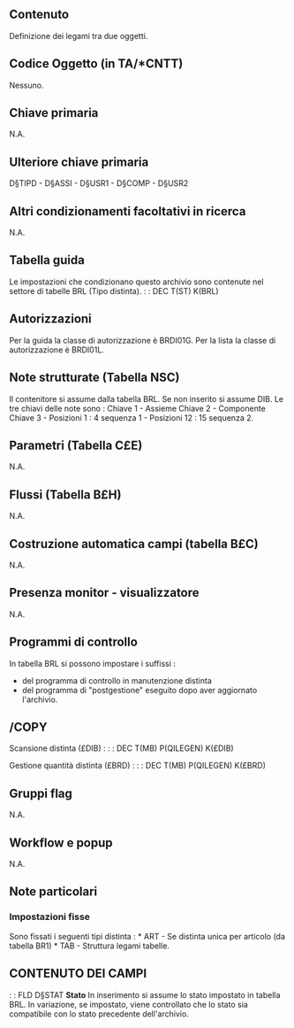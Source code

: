 ## Contenuto
Definizione dei legami tra due oggetti.

## Codice Oggetto (in TA/\*CNTT)
Nessuno.

## Chiave primaria
N.A.

## Ulteriore chiave primaria
D§TIPD - D§ASSI - D§USR1 - D§COMP - D§USR2

## Altri condizionamenti facoltativi in ricerca
N.A.

## Tabella guida
Le impostazioni che condizionano questo archivio sono contenute nel settore di tabelle BRL (Tipo distinta).
 :  : DEC T(ST) K(BRL)

## Autorizzazioni
Per la guida la classe di autorizzazione è 	BRDI01G.
Per la lista la classe di autorizzazione è 	BRDI01L.

## Note strutturate (Tabella NSC)
Il contenitore si assume dalla tabella BRL. Se non inserito si assume DIB.
Le tre chiavi delle note sono : 
Chiave 1 - Assieme
Chiave 2 - Componente
Chiave 3 - Posizioni 1  :  4 sequenza 1 - Posizioni 12  :  15 sequenza 2.

## Parametri (Tabella C£E)
N.A.

## Flussi (Tabella B£H)
N.A.

## Costruzione automatica campi (tabella B£C)
N.A.

## Presenza monitor - visualizzatore
N.A.

## Programmi di controllo
In tabella BRL si possono impostare i suffissi : 
- del programma di controllo in manutenzione distinta
- del programma di "postgestione" eseguito dopo aver aggiornato l'archivio.

## /COPY
Scansione distinta (£DIB) : 
 :  : DEC T(MB) P(QILEGEN) K(£DIB)

Gestione quantità distinta (£BRD) : 
 :  : DEC T(MB) P(QILEGEN) K(£BRD)

## Gruppi flag
N.A.

## Workflow e popup
N.A.

## Note particolari

### Impostazioni fisse
Sono fissati i seguenti tipi distinta : 
 \* ART  -    Se distinta unica per articolo (da tabella BR1)
 \* TAB  -    Struttura legami tabelle.

## CONTENUTO DEI CAMPI

 :  : FLD D§STAT **Stato**
In inserimento si assume lo stato impostato in tabella BRL.
In variazione, se impostato, viene controllato che lo stato sia compatibile con lo stato precedente dell'archivio.

